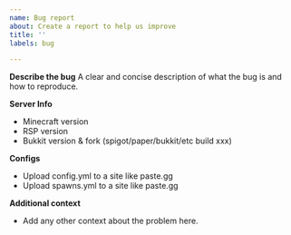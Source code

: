 ```yaml
---
name: Bug report
about: Create a report to help us improve
title: ''
labels: bug

---
```


**Describe the bug**
A clear and concise description of what the bug is and how to reproduce.

**Server Info**
- Minecraft version
- RSP version
- Bukkit version & fork (spigot/paper/bukkit/etc build xxx)

**Configs**
- Upload config.yml to a site like paste.gg
- Upload spawns.yml to a site like paste.gg

**Additional context**
- Add any other context about the problem here.
